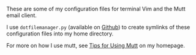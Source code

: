 These are some of my configuration files for terminal Vim and the Mutt email client.

I use `dotfilemanager.py` (available on [Github](http://github.com/seanh/dotfilemanager)) to create symlinks of these configuration files into my home directory.

For more on how I use mutt, see [Tips for Using Mutt](http://wcm1.web.rice.edu/mutt-tips.html) on my homepage.
